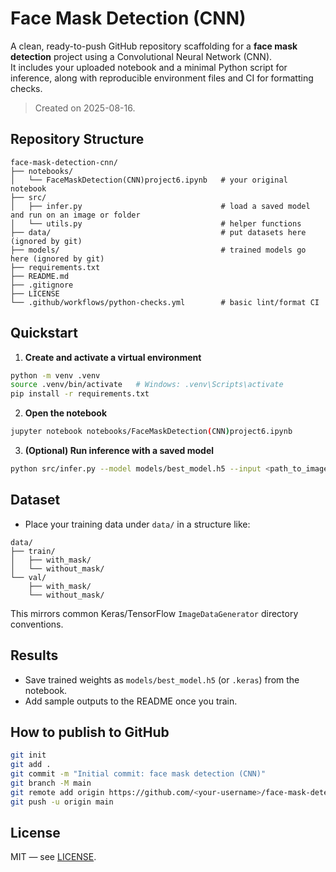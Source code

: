 # Face Mask Detection (CNN)

A clean, ready-to-push GitHub repository scaffolding for a **face mask detection** project using a Convolutional Neural Network (CNN).  
It includes your uploaded notebook and a minimal Python script for inference, along with reproducible environment files and CI for formatting checks.

> Created on 2025-08-16.

## Repository Structure
```
face-mask-detection-cnn/
├── notebooks/
│   └── FaceMaskDetection(CNN)project6.ipynb   # your original notebook
├── src/
│   ├── infer.py                               # load a saved model and run on an image or folder
│   └── utils.py                               # helper functions
├── data/                                      # put datasets here (ignored by git)
├── models/                                    # trained models go here (ignored by git)
├── requirements.txt
├── README.md
├── .gitignore
├── LICENSE
└── .github/workflows/python-checks.yml        # basic lint/format CI
```

## Quickstart

1. **Create and activate a virtual environment**
```bash
python -m venv .venv
source .venv/bin/activate   # Windows: .venv\Scripts\activate
pip install -r requirements.txt
```

2. **Open the notebook**
```bash
jupyter notebook notebooks/FaceMaskDetection(CNN)project6.ipynb
```

3. **(Optional) Run inference with a saved model**
```bash
python src/infer.py --model models/best_model.h5 --input <path_to_image_or_dir> --output predictions.csv
```

## Dataset

- Place your training data under `data/` in a structure like:
```
data/
├── train/
│   ├── with_mask/
│   └── without_mask/
└── val/
    ├── with_mask/
    └── without_mask/
```
This mirrors common Keras/TensorFlow `ImageDataGenerator` directory conventions.

## Results
- Save trained weights as `models/best_model.h5` (or `.keras`) from the notebook.
- Add sample outputs to the README once you train.

## How to publish to GitHub

```bash
git init
git add .
git commit -m "Initial commit: face mask detection (CNN)"
git branch -M main
git remote add origin https://github.com/<your-username>/face-mask-detection-cnn.git
git push -u origin main
```

## License
MIT — see [LICENSE](LICENSE).
